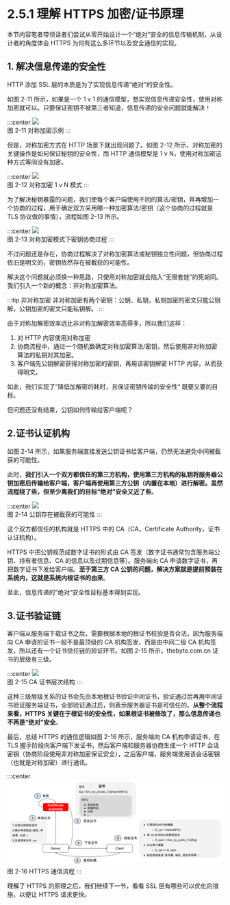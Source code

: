 # 2.5.1  理解 HTTPS 加密/证书原理

本节内容笔者带领读者们尝试从零开始设计一个“绝对”安全的信息传输机制，从设计者的角度体会 HTTPS 为何有这么多环节以及安全通信的实现。

## 1. 解决信息传递的安全性

HTTP 添加 SSL 层的本质是为了实现信息传递“绝对”的安全性。

如图 2-11 所示，如果是一个 1 v 1 的通信模型，想实现信息传递安全性，使用对称加密就可以。只要保证密钥不被第三者知道，信息传递的安全问题就能解决！

:::center
  ![](../assets/https-1.png)<br/>
 图 2-11 对称加密示例
:::

但是，对称加密方式在 HTTP 场景下就出现问题了。如图 2-12 所示，对称加密的关键操作是如何保证秘钥的安全性，而 HTTP 通信模型是 1 v N，使用对称加密这种方式等同没有加密。 

:::center
  ![](../assets/https-2.png)<br/>
 图 2-12 对称加密 1 v N 模式
:::

为了解决秘钥暴露的问题，我们使每个客户端使用不同的算法/密钥，并再增加一个协商的过程，用于确定双方采用哪一种加密算法/密钥（这个协商的过程就是 TLS 协议做的事情），流程如图 2-13 所示。

:::center
  ![](../assets/https-3.png)<br/>
 图 2-13 对称加密模式下密钥协商过程
:::

不过问题还是存在，协商过程解决了对称加密算法或秘钥独立性问题，但协商过程依旧是明文的，密钥依然存在被截获的可能性。

解决这个问题就必须换一种思路，只使用对称加密就会陷入“无限套娃”的死胡同。我们引入一个新的概念：非对称加密算法。

:::tip 非对称加密
非对称加密有两个密钥：公钥、私钥，私钥加密的密文只能公钥解，公钥加密的密文只能私钥解。
:::

由于对称加解密效率远比非对称加解密效率高得多，所以我们这样：

1. 对 HTTP 内容使用对称加密
2. 协商流程中，通过一个随机数确定对称加密算法/密钥，然后使用非对称加密算法的私钥对其加密。
3. 客户端先公钥解密获得对称加密的密钥，再用该密钥解密 HTTP 内容，从而获得明文。

如此，我们实现了”降低加解密的耗时，且保证密钥传输的安全性“ 既要又要的目标。

但问题还没有结束，公钥如何传输给客户端呢？

## 2.证书认证机构

如图 2-14 所示，如果服务端直接发送公钥证书给客户端，仍然无法避免中间被截获的可能性。

此时，**我们引入一个双方都信任的第三方机构，使用第三方机构的私钥将服务器公钥加密后传输给客户端，客户端再使用第三方公钥（内置在本地）进行解密。虽然流程绕了些，但至少离我们的目标“绝对”安全又近了些**。

:::center
  ![](../assets/https-4.png)<br/>
 图 2-14 公钥存在被截获的可能性
:::

这个双方都信任的机构就是 HTTPS 中的 CA（CA，Certificate Authority，证书认证机构）。

HTTPS 中把公钥规范成数字证书的形式由 CA 签发（数字证书通常包含服务端公钥、持有者信息、CA 的信息以及过期信息等）。服务端向 CA 申请数字证书，再把数字证书下发给客户端。**至于第三方 CA 公钥的问题，解决方案就是提前预装在系统内，这就是系统内根证书的由来**。

至此，信息传递的”绝对“安全性目标基本得到实现。

## 3.证书验证链

客户端从服务端下载证书之后，需要根据本地的根证书校验是否合法，因为服务端向 CA 申请的证书一般不是最顶级的 CA 机构签发，而是由中间二级 CA 机构签发，所以还有一个证书信任链的验证环节。如图 2-15 所示，thebyte.com.cn 证书的层级有三级。

:::center
  ![](../assets/https-5.png)<br/>
 图 2-15 CA 证书层次结构
:::

这种三级层级关系的证书会先由本地根证书验证中间证书，验证通过后再用中间证书验证服务端证书，全部验证通过后，则表示服务器证书是可信任的。**从整个流程来看，HTTPS 关键在于根证书的安全性，如果根证书被修改了，那么信息传递也不再是“绝对”安全**。

最后，总结 HTTPS 的通信逻辑如图 2-16 所示，服务端向 CA 机构申请证书，在 TLS 握手阶段向客户端下发证书，然后客户端和服务器协商生成一个 HTTP 会话密钥（协商阶段使用非对称加密保证安全），之后客户端，服务端使用该会话密钥（也就是对称加密）进行通讯。

:::center
  ![](../assets/CA.svg)<br/>
图 2-16 HTTPS 通信流程
:::

理解了 HTTPS 的原理之后，我们继续下一节，看看 SSL 层有哪些可以优化的措施，以便让 HTTPS 请求更快。
